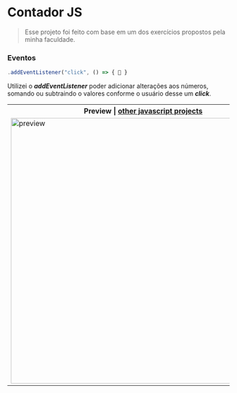 # Contador JS

> Esse projeto foi feito com base em um dos exercícios propostos pela minha faculdade.

### Eventos

```javascript
.addEventListener("click", () => { 🧐 }
```

Utilizei o _**addEventListener**_ poder adicionar alterações aos números, somando ou subtraindo o valores conforme o usuário desse um _**click**_.

<table>
    <tr>
        <th>Preview | <a href="https://github.com/RenanSouz/Javascript">other javascript projects</a></th>
    </tr>
    <tr>
        <td><img width="600px" src="https://user-images.githubusercontent.com/101893896/193991081-77d7f912-bdba-4d56-bd96-7db02a757f0b.png" alt="preview"/></td>
    </tr>
</table>
